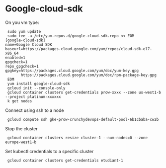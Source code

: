 # Google-cloud-sdk
On you vm type: 
```shell script
 sudo yum update
 sudo tee -a /etc/yum.repos.d/google-cloud-sdk.repo << EOM
[google-cloud-sdk]
name=Google Cloud SDK
baseurl=https://packages.cloud.google.com/yum/repos/cloud-sdk-el7-x86_64
enabled=1
gpgcheck=1
repo_gpgcheck=1
gpgkey=https://packages.cloud.google.com/yum/doc/yum-key.gpg
       https://packages.cloud.google.com/yum/doc/rpm-package-key.gpg
 EOM
 yum install google-cloud-sdk
 gcloud init --console-only
 gcloud container clusters get-credentials prow-xxxx --zone us-west1-b --project platinum-xxxxxx
 k get nodes
```

Connect using ssh to a node
```shell script
 gcloud compute ssh gke-prow-crunchydevops-default-pool-6b1cbaba-cw2b
```

Stop the cluster 
```shell script
 gcloud container clusters resize cluster-1 --num-nodes=0 --zone europe-west1-b
```

Set kubectl credentials to a specific cluster
```shell script
 gcloud container clusters get-credentials etudiant-1
```

